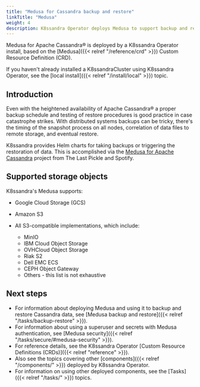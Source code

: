 ```yaml
---
title: "Medusa for Cassandra backup and restore"
linkTitle: "Medusa"
weight: 4
description: K8ssandra Operator deploys Medusa to support backup and restore operations of Apache Cassandra&reg; tables.
---
```


Medusa for Apache Cassandra&reg; is deployed by a K8ssandra Operator install, based on the [Medusa]({{< relref "/reference/crd" >}}) Custom Resource Definition (CRD).

If you haven't already installed a K8ssandraCluster using K8ssandra Operator, see the [local install]({{< relref "/install/local" >}}) topic.

## Introduction

Even with the heightened availability of Apache Cassandra® a proper backup schedule and testing of restore procedures is good practice in case catastrophe strikes. With distributed systems backups can be tricky, there's the timing of the snapshot process on all nodes, correlation of data files to remote storage, and eventual restore.

K8ssandra provides Helm charts for taking backups or triggering the restoration of data. This is accomplished via the [Medusa for Apache Cassandra](https://github.com/thelastpickle/cassandra-medusa) project from The Last Pickle and Spotify.

## Supported storage objects

K8ssandra's Medusa supports:

* Google Cloud Storage (GCS)

* Amazon S3  

* All S3-compatible implementations, which include:

  * MinIO 
  * IBM Cloud Object Storage
  * OVHCloud Object Storage
  * Riak S2
  * Dell EMC ECS
  * CEPH Object Gateway
  * Others - this list is not exhaustive

## Next steps

* For information about deploying Medusa and using it to backup and restore Cassandra data, see [Medusa backup and restore]({{< relref "/tasks/backup-restore" >}}).
* For information about using a superuser and secrets with Medusa authentication, see [Medusa security]({{< relref "/tasks/secure/#medusa-security" >}}).
* For reference details, see the K8ssandra Operator [Custom Resource Definitions (CRDs)]({{< relref "reference" >}}).
* Also see the topics covering other [components]({{< relref "/components/" >}}) deployed by K8ssandra Operator. 
* For information on using other deployed components, see the [Tasks]({{< relref "/tasks/" >}}) topics.

